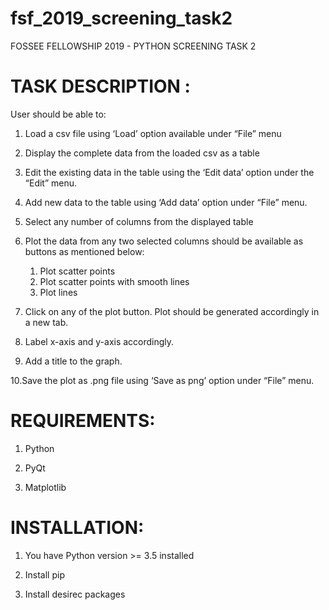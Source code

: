 # fsf_2019_screening_task2
FOSSEE FELLOWSHIP 2019 - PYTHON SCREENING TASK 2

# TASK DESCRIPTION :
User should be able to:

1. Load a csv file using ‘Load’ option available under “File” menu

2. Display the complete data from the loaded csv as a table

3. Edit the existing data in the table using the ‘Edit data’ option under the “Edit” menu.

4. Add new data to the table using ‘Add data’ option under “File” menu.

5. Select any number of columns from the displayed table

6. Plot the data from any two selected columns should be available as buttons as mentioned below:
    1. Plot scatter points
    2. Plot scatter points with smooth lines
    3. Plot lines

7. Click on any of the plot button. Plot should be generated accordingly in a new tab.

8. Label x-axis and y-axis accordingly.

9. Add a title to the graph.

10.Save the plot as .png file using ‘Save as png’ option under “File” menu.


# REQUIREMENTS:

1. Python

2. PyQt

3. Matplotlib

# INSTALLATION:

1. You have Python version >= 3.5 installed

2. Install pip

3. Install desirec packages